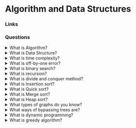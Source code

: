 # Algorithm and Data Structures

### Links

### Questions

<details>
  <summary>What is Algorithm?</summary>

An algorithm is an instruction that describes the order in which actions are to be performed. Algorithms describe how we transform data to get the desired result.

</details>

<details>
  <summary>What is Data Structure?</summary>

A data structure is a software unit that allows storing and processing data of the same type and/or logically related data.

</details>

<details>
  <summary>What is time complexity?</summary>

In general, the complexity is estimated as follows:
First, determine what blocks, independent in terms of operations, the program consists of. Calculate the execution time for each. The resulting time will be the maximum of these values.
For a block, count the number of operations of different types and the cost of each type of operation. The cost is clear: as a rule, it depends on the data structures with which the interaction takes place.

</details>

<details>
  <summary>What is off-by-one error?</summary>

It is error in index (+1). It could happen:

- during calculation of the array index
- if mix strong and not strong comparison

</details>

<details>
  <summary>What is binary search?</summary>

Binary search, also known as half-interval search, logarithmic search, or binary chop, is a search algorithm that finds the position of a target value within a sorted array.

</details>

<details>
  <summary>What is recursion?</summary>

Recursion is when a function calls itself. Recursion is not a specific algorithm, but a technique that allows algorithms to be implemented.

</details>

<details>
  <summary>What is divide and conquer method?</summary>

It is possible to provide follow work flow:

1. The source data is divided into several parts.
2. For each part, the function is called recursively.
3. The results of recursive calls are merged.

</details>

<details>
  <summary>What is Insertion sort?</summary>

Insertion sort is a simple sorting algorithm that builds the final sorted array (or list) one item at a time.

</details>

<details>
  <summary>What is Quick sort?</summary>

Quicksort is an in-place sorting algorithm. Developed by British computer scientist Tony Hoare in 1959 and published in 1961, it is still a commonly used algorithm for sorting. When implemented well, it can be somewhat faster than merge sort and about two or three times faster than heapsort.

</details>

<details>
  <summary>What is Merge sort?</summary>

Merge is an efficient, general-purpose, and comparison-based sorting algorithm. Most implementations produce a stable sort, which means that the order of equal elements is the same in the input and output.

</details>

<details>
  <summary>What is Heap sort?</summary>

In computer science, heapsort is a comparison-based sorting algorithm. Heapsort can be thought of as an improved selection sort: like selection sort, heapsort divides its input into a sorted and an unsorted region, and it iteratively shrinks the unsorted region by extracting the largest element from it and inserting it into the sorted region. Unlike selection sort, heapsort does not waste time with a linear-time scan of the unsorted region; rather, heap sort maintains the unsorted region in a heap data structure to more quickly find the largest element in each step.

</details>

<details>
  <summary>What types of graphs do you know?</summary>

- By the presence of direction: directed and not directed
- By the presence of scales: weighted and unweighted
- By the presence of cycles: cyclic and acyclic

</details>

<details>
  <summary>What ways of bypassing trees are?</summary>

- Preorder: visit the current node first, then look at its subtrees.
- Inorder: look at the left subtree, visit the current node, and then look at the right subtree. Applicable only to binary trees.
- Postorder: Consider all subtrees of the current node, then visit it.

</details>

<details>
  <summary>What is dynamic programming?</summary>

Dynamic programming is not a specific algorithm, but a technique that allows you to quickly solve a fairly wide class of problems. These questions often come up in interviews. In this tutorial we have chosen:

- about the basic idea of dynamic programming,
- about the types of tasks in interviews.

</details>

<details>
  <summary>What is greedy algorithm?</summary>

A greedy algorithm is one in which a locally optimal solution is chosen at each step.

</details>
